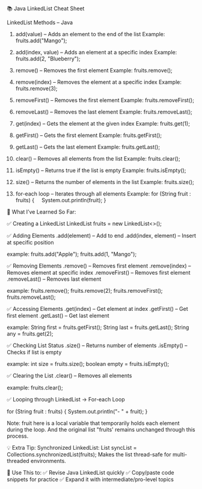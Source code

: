 📚 Java LinkedList Cheat Sheet

LinkedList Methods – Java

1. add(value) – Adds an element to the end of the list
Example: fruits.add("Mango");

2. add(index, value) – Adds an element at a specific index
Example: fruits.add(2, "Blueberry");

3. remove() – Removes the first element
Example: fruits.remove();

4. remove(index) – Removes the element at a specific index
Example: fruits.remove(3);

5. removeFirst() – Removes the first element
Example: fruits.removeFirst();

6. removeLast() – Removes the last element
Example: fruits.removeLast();

7. get(index) – Gets the element at the given index
Example: fruits.get(1);

8. getFirst() – Gets the first element
Example: fruits.getFirst();

9. getLast() – Gets the last element
Example: fruits.getLast();

10. clear() – Removes all elements from the list
Example: fruits.clear();

11. isEmpty() – Returns true if the list is empty
Example: fruits.isEmpty();

12. size() – Returns the number of elements in the list
Example: fruits.size();

13. for-each loop – Iterates through all elements
Example:
for (String fruit : fruits) {
    System.out.println(fruit);
}

🧠 What I’ve Learned So Far:

✅ Creating a LinkedList
LinkedList<String> fruits = new LinkedList<>();

✅ Adding Elements
.add(element) – Add to end
.add(index, element) – Insert at specific position

example: 
fruits.add("Apple");
fruits.add(1, "Mango");

✅ Removing Elements
.remove() – Removes first element
.remove(index) – Removes element at specific index
.removeFirst() – Removes first element
.removeLast() – Removes last element

example:
fruits.remove();
fruits.remove(2);
fruits.removeFirst();
fruits.removeLast();

✅ Accessing Elements
.get(index) – Get element at index
.getFirst() – Get first element
.getLast() – Get last element

example:
String first = fruits.getFirst();
String last = fruits.getLast();
String any = fruits.get(2);

✅ Checking List Status
.size() – Returns number of elements
.isEmpty() – Checks if list is empty

example:
int size = fruits.size();
boolean empty = fruits.isEmpty();

✅ Clearing the List
.clear() – Removes all elements

example:
fruits.clear();

✅ Looping through LinkedList
-> For-each Loop

for (String fruit : fruits) {
    System.out.println("- " + fruit);
}

Note: fruit here is a local variable that temporarily holds each element 
during the loop.
And the original list "fruits' remains unchanged through this process.


💡 Extra Tip: Synchronized LinkedList:
List<String> syncList = Collections.synchronizedList(fruits);
Makes the list thread-safe for multi-threaded environments.


📁 Use This to:
✅ Revise Java LinkedList quickly
✅ Copy/paste code snippets for practice
✅ Expand it with intermediate/pro-level topics
